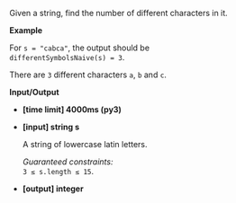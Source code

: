 <div class="markdown"><p>Given a string, find the number of different characters in it.</p>
<p><strong>Example</strong></p>
<p>For <code>s = "cabca"</code>, the output should be<br>
<code>differentSymbolsNaive(s) = 3</code>.</p>
<p>There are <code>3</code> different characters <code>a</code>, <code>b</code> and <code>c</code>.</p>
<p><strong>Input/Output</strong></p>
<ul>
<li><strong>[time limit] 4000ms (py3)</strong></li>
</ul>
<ul>
<li>
<p><strong>[input] string s</strong></p>
<p>A string of lowercase latin letters.</p>
<p><em>Guaranteed constraints:</em><br>
<code>3 ≤ s.length ≤ 15</code>.</p>
</li>
<li>
<p><strong>[output] integer</strong></p>
</li>
</ul>
</div>